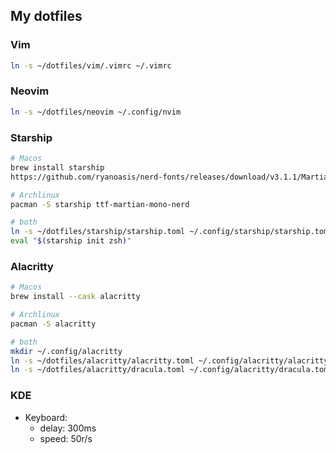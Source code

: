 ## My dotfiles

### Vim
```bash
ln -s ~/dotfiles/vim/.vimrc ~/.vimrc
``` 

### Neovim
```bash
ln -s ~/dotfiles/neovim ~/.config/nvim
```

### Starship
```bash
# Macos 
brew install starship
https://github.com/ryanoasis/nerd-fonts/releases/download/v3.1.1/MartianMono.zip

# Archlinux 
pacman -S starship ttf-martian-mono-nerd

# both
ln -s ~/dotfiles/starship/starship.toml ~/.config/starship/starship.toml
eval "$(starship init zsh)"
```

### Alacritty
```bash
# Macos
brew install --cask alacritty

# Archlinux
pacman -S alacritty

# both
mkdir ~/.config/alacritty
ln -s ~/dotfiles/alacritty/alacritty.toml ~/.config/alacritty/alacritty.toml
ln -s ~/dotfiles/alacritty/dracula.toml ~/.config/alacritty/dracula.toml
```

### KDE
- Keyboard: 
	- delay: 300ms
	- speed: 50r/s
